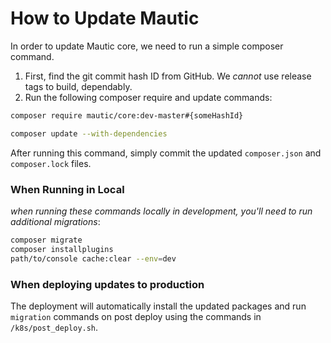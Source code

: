# How to Update Mautic

In order to update Mautic core, we need to run a simple composer command.

1. First, find the git commit hash ID from GitHub. We _cannot_ use release tags to build, dependably.
2. Run the following composer require and update commands: 

```bash
composer require mautic/core:dev-master#{someHashId}

composer update --with-dependencies
```

After running this command, simply commit the updated `composer.json` and `composer.lock` files. 

### When Running in Local

_when running these commands locally in development, you'll need to run additional migrations_:

```bash
composer migrate
composer installplugins
path/to/console cache:clear --env=dev
```

### When deploying updates to production

The deployment will automatically install the updated packages and run `migration` commands on post deploy using the commands in `/k8s/post_deploy.sh`.
